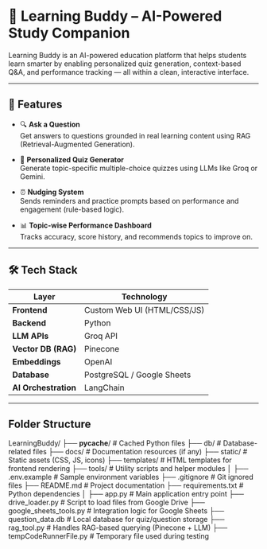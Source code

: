 # 🤖 Learning Buddy – AI-Powered Study Companion

Learning Buddy is an AI-powered education platform that helps students learn smarter by enabling personalized quiz generation, context-based Q&A, and performance tracking — all within a clean, interactive interface.

---

## 🚀 Features

- 🔍 **Ask a Question**  
  Get answers to questions grounded in real learning content using RAG (Retrieval-Augmented Generation).

- 🧠 **Personalized Quiz Generator**  
  Generate topic-specific multiple-choice quizzes using LLMs like Groq or Gemini.

- ⏰ **Nudging System**  
  Sends reminders and practice prompts based on performance and engagement (rule-based logic).

- 📊 **Topic-wise Performance Dashboard**  
  Tracks accuracy, score history, and recommends topics to improve on.

---

## 🛠️ Tech Stack

| Layer                  | Technology                         |
|------------------------|-------------------------------------|
| **Frontend**           | Custom Web UI (HTML/CSS/JS)         |
| **Backend**            | Python                              |
| **LLM APIs**           | Groq API                            |
| **Vector DB (RAG)**    | Pinecone                            |
| **Embeddings**         | OpenAI                              |
| **Database**           | PostgreSQL / Google Sheets          |
| **AI Orchestration**   | LangChain                           |

---

## Folder Structure 

LearningBuddy/
├── __pycache__/               # Cached Python files
├── db/                        # Database-related files
├── docs/                      # Documentation resources (if any)
├── static/                    # Static assets (CSS, JS, icons)
├── templates/                 # HTML templates for frontend rendering
├── tools/                     # Utility scripts and helper modules
│
├── .env.example               # Sample environment variables
├── .gitignore                 # Git ignored files
├── README.md                  # Project documentation
├── requirements.txt           # Python dependencies
│
├── app.py                     # Main application entry point
├── drive_loader.py            # Script to load files from Google Drive
├── google_sheets_tools.py     # Integration logic for Google Sheets
├── question_data.db           # Local database for quiz/question storage
├── rag_tool.py                # Handles RAG-based querying (Pinecone + LLM)
├── tempCodeRunnerFile.py      # Temporary file used during testing


